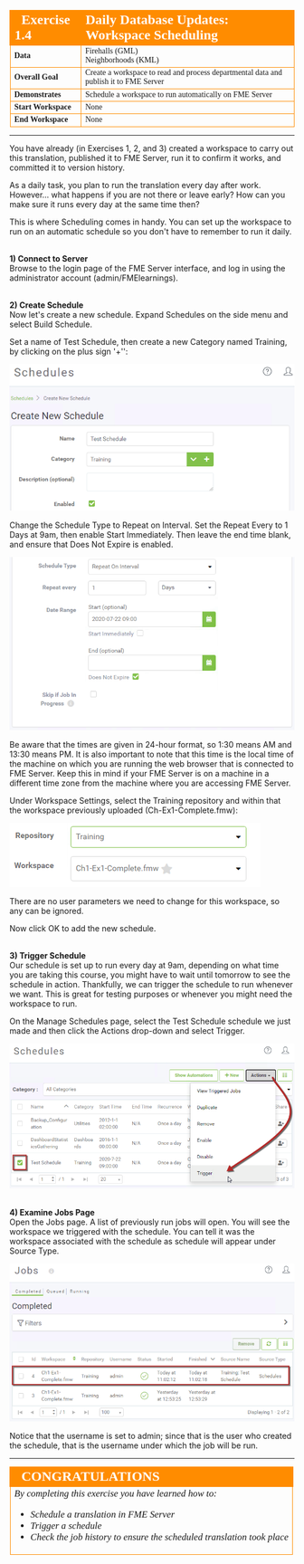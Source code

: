 <!--Exercise Section-->

<table style="border-spacing: 0px;border-collapse: collapse;font-family:serif">
<tr>
<td width=25% style="vertical-align:middle;background-color:darkorange;border: 2px solid darkorange">
<i class="fa fa-cogs fa-lg fa-pull-left fa-fw" style="color:white;padding-right: 12px;vertical-align:text-top"></i>
<span style="color:white;font-size:x-large;font-weight: bold">Exercise 1.4</span>
</td>
<td style="border: 2px solid darkorange;background-color:darkorange;color:white">
<span style="color:white;font-size:x-large;font-weight: bold">Daily Database Updates: Workspace Scheduling</span>
</td>
</tr>

<tr>
<td style="border: 1px solid darkorange; font-weight: bold">Data</td>
<td style="border: 1px solid darkorange">Firehalls (GML)<br>Neighborhoods (KML)</td>
</tr>

<tr>
<td style="border: 1px solid darkorange; font-weight: bold">Overall Goal</td>
<td style="border: 1px solid darkorange">Create a workspace to read and process departmental data and publish it to FME Server</td>
</tr>

<tr>
<td style="border: 1px solid darkorange; font-weight: bold">Demonstrates</td>
<td style="border: 1px solid darkorange">Schedule a workspace to run automatically on FME Server </td>
</tr>

<tr>
<td style="border: 1px solid darkorange; font-weight: bold">Start Workspace</td>
<td style="border: 1px solid darkorange">None</td>
</tr>

<tr>
<td style="border: 1px solid darkorange; font-weight: bold">End Workspace</td>
<td style="border: 1px solid darkorange">None</td>
</tr>

</table>

---

You have already (in Exercises 1, 2, and 3) created a workspace to carry out this translation, published it to FME Server, run it to confirm it works, and committed it to version history.

As a daily task, you plan to run the translation every day after work. However... what happens if you are not there or leave early? How can you make sure it runs every day at the same time then?

This is where Scheduling comes in handy. You can set up the workspace to run on an automatic schedule so you don't have to remember to run it daily.

<br>**1) Connect to Server**
<br>Browse to the login page of the FME Server interface, and log in using the administrator account (admin/FMElearnings).

<br>**2) Create Schedule**
<br>Now let's create a new schedule. Expand Schedules on the side menu and select Build Schedule.

Set a name of Test Schedule, then create a new Category named Training, by clicking on the plus sign '+'':

![](./Images/Img1.233.Ex3.NewSchedule.png)

Change the Schedule Type to Repeat on Interval. Set the Repeat Every to 1 Days at 9am, then enable Start Immediately. Then leave the end time blank, and ensure that Does Not Expire is enabled.

![](./Images/Img1.234.Ex3.SetSchedule.png)

Be aware that the times are given in 24-hour format, so 1:30 means AM and 13:30 means PM. It is also important to note that this time is the local time of the machine on which you are running the web browser that is connected to FME Server. Keep this in mind if your FME Server is on a machine in a different time zone from the machine where you are accessing FME Server.

Under Workspace Settings, select the Training repository and within that the workspace previously uploaded (Ch-Ex1-Complete.fmw):

![](./Images/Img1.235.Ex3.NewScheduleWorkspace.png)

There are no user parameters we need to change for this workspace, so any can be ignored.

Now click OK to add the new schedule.

<br>**3) Trigger Schedule**
<br>Our schedule is set up to run every day at 9am, depending on what time you are taking this course, you might have to wait until tomorrow to see the schedule in action. Thankfully, we can trigger the schedule to run whenever we want. This is great for testing purposes or whenever you might need the workspace to run.

On the Manage Schedules page, select the Test Schedule schedule we just made and then click the Actions drop-down and select Trigger.

![](./Images/Img1.237.1.Ex3.TriggerSchedule.png)

<br>**4) Examine Jobs Page**
<br>Open the Jobs page. A list of previously run jobs will open. You will see the workspace we triggered with the schedule. You can tell it was the workspace associated with the schedule as schedule will appear under Source Type.

![](./Images/Img1.236.Ex3.NewScheduleJobs.png)

Notice that the username is set to admin; since that is the user who created the schedule, that is the username under which the job will be run.

---

<!--Exercise Congratulations Section-->

<table style="border-spacing: 0px">
<tr>
<td style="vertical-align:middle;background-color:darkorange;border: 2px solid darkorange">
<i class="fa fa-thumbs-o-up fa-lg fa-pull-left fa-fw" style="color:white;padding-right: 12px;vertical-align:text-top"></i>
<span style="color:white;font-size:x-large;font-weight: bold;font-family:serif">CONGRATULATIONS</span>
</td>
</tr>

<tr>
<td style="border: 1px solid darkorange">
<span style="font-family:serif; font-style:italic; font-size:larger">
By completing this exercise you have learned how to:
<br>
<ul><li>Schedule a translation in FME Server</li>
<li>Trigger a schedule</li>
<li>Check the job history to ensure the scheduled translation took place</li></ul>
</span>
</td>
</tr>
</table>
